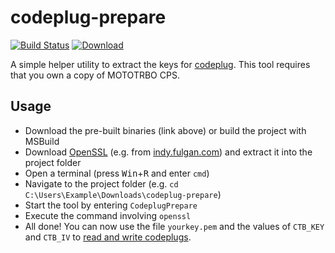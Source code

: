 codeplug-prepare
================

[![Build Status](https://ci.appveyor.com/api/projects/status/ct47mmu2bdn9noho/branch/master?svg=true)](https://ci.appveyor.com/project/george-hopkins/codeplug-prepare/branch/master)
[![Download](https://img.shields.io/badge/download-master-blue.svg)](https://ci.appveyor.com/api/projects/george-hopkins/codeplug-prepare/artifacts/codeplug-prepare.zip?branch=master)

A simple helper utility to extract the keys for [codeplug][0]. This tool requires that you own a copy of MOTOTRBO CPS.


Usage
-----

 * Download the pre-built binaries (link above) or build the project with MSBuild
 * Download [OpenSSL](https://www.openssl.org/) (e.g. from [indy.fulgan.com](https://indy.fulgan.com/SSL/)) and extract it into the project folder
 * Open a terminal (press <kbd>Win</kbd>+<kbd>R</kbd> and enter `cmd`)
 * Navigate to the project folder (e.g. `cd C:\Users\Example\Downloads\codeplug-prepare`)
 * Start the tool by entering `CodeplugPrepare`
 * Execute the command involving `openssl`
 * All done! You can now use the file `yourkey.pem` and the values of `CTB_KEY` and `CTB_IV` to [read and write codeplugs][0].


[0]: https://github.com/george-hopkins/codeplug

